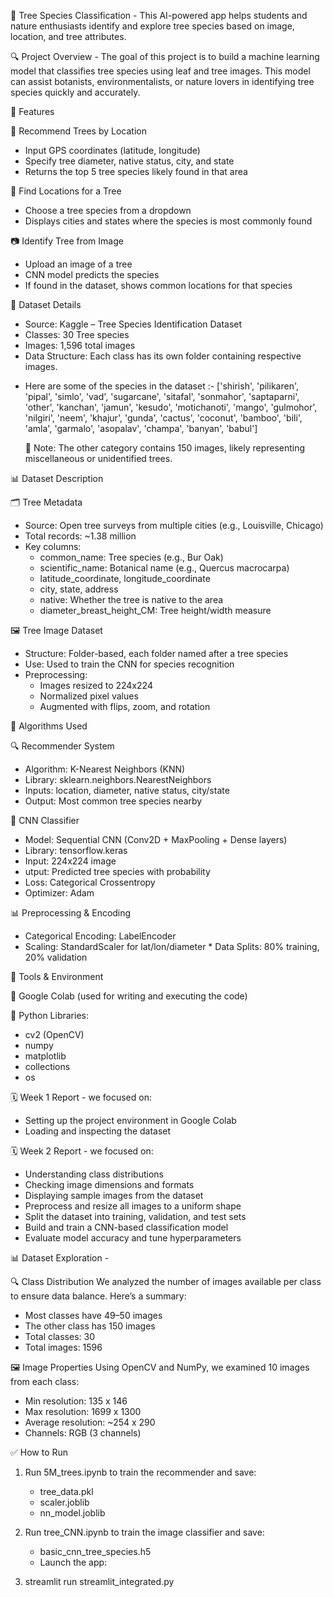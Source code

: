🌳 Tree Species Classification -
This AI-powered app helps students and nature enthusiasts identify and explore tree species based on image, location, and tree attributes.

🔍 Project Overview - 
The goal of this project is to build a machine learning model that classifies tree species using leaf and tree images. This model can assist botanists, environmentalists, or nature lovers in identifying tree species quickly and accurately.

🧠 Features

🌲 Recommend Trees by Location

- Input GPS coordinates (latitude, longitude)
- Specify tree diameter, native status, city, and state
- Returns the top 5 tree species likely found in that area

📍 Find Locations for a Tree

- Choose a tree species from a dropdown
- Displays cities and states where the species is most commonly found

📷 Identify Tree from Image

- Upload an image of a tree
- CNN model predicts the species
- If found in the dataset, shows common locations for that species

📂 Dataset Details

- Source: Kaggle – Tree Species Identification Dataset
- Classes: 30 Tree species
- Images: 1,596 total images
- Data Structure: Each class has its own folder containing respective images.

* Here are some of the species in the dataset :-
  ['shirish', 'pilikaren', 'pipal', 'simlo', 'vad', 'sugarcane', 'sitafal', 'sonmahor', 'saptaparni', 'other', 'kanchan', 'jamun', 'kesudo', 'motichanoti', 'mango', 'gulmohor', 'nilgiri', 'neem', 'khajur', 'gunda', 'cactus', 'coconut', 'bamboo', 'bili', 'amla', 'garmalo', 'asopalav', 'champa', 'banyan', 'babul']

   📌 Note: The other category contains 150 images, likely representing miscellaneous or unidentified trees.

📊 Dataset Description

🗂️ Tree Metadata

- Source: Open tree surveys from multiple cities (e.g., Louisville, Chicago)
- Total records: ~1.38 million
- Key columns:
  - common_name: Tree species (e.g., Bur Oak)
  - scientific_name: Botanical name (e.g., Quercus macrocarpa)
  - latitude_coordinate, longitude_coordinate
  - city, state, address
  - native: Whether the tree is native to the area
  - diameter_breast_height_CM: Tree height/width measure

🖼️ Tree Image Dataset

- Structure: Folder-based, each folder named after a tree species
- Use: Used to train the CNN for species recognition
- Preprocessing:
  - Images resized to 224x224
  - Normalized pixel values
  - Augmented with flips, zoom, and rotation

🧪 Algorithms Used

🔍 Recommender System
-  Algorithm: K-Nearest Neighbors (KNN)
- Library: sklearn.neighbors.NearestNeighbors
-  Inputs: location, diameter, native status, city/state
-  Output: Most common tree species nearby

🧠 CNN Classifier
- Model: Sequential CNN (Conv2D + MaxPooling + Dense layers)
- Library: tensorflow.keras
- Input: 224x224 image
- utput: Predicted tree species with probability
- Loss: Categorical Crossentropy
- Optimizer: Adam

📊 Preprocessing & Encoding
- Categorical Encoding: LabelEncoder
- Scaling: StandardScaler for lat/lon/diameter \* Data Splits: 80% training, 20% validation

🧰 Tools & Environment

📓 Google Colab (used for writing and executing the code)

🐍 Python Libraries: 
* cv2 (OpenCV) 
* numpy 
* matplotlib 
* collections 
* os

🗓️ Week 1 Report -
we focused on:
- Setting up the project environment in Google Colab
- Loading and inspecting the dataset

🗓️ Week 2 Report - 
we focused on:
- Understanding class distributions
- Checking image dimensions and formats
- Displaying sample images from the dataset
- Preprocess and resize all images to a uniform shape
- Split the dataset into training, validation, and test sets
- Build and train a CNN-based classification model
- Evaluate model accuracy and tune hyperparameters

📊 Dataset Exploration -

🔍 Class Distribution
We analyzed the number of images available per class to ensure data balance. Here’s a summary:
- Most classes have 49–50 images
- The other class has 150 images
- Total classes: 30
- Total images: 1596

🖼️ Image Properties
Using OpenCV and NumPy, we examined 10 images from each class:
- Min resolution: 135 x 146
- Max resolution: 1699 x 1300
- Average resolution: ~254 x 290
- Channels: RGB (3 channels)

✅ How to Run
1. Run 5M_trees.ipynb to train the recommender and save:
    * tree_data.pkl
    * scaler.joblib
    * nn_model.joblib

2. Run tree_CNN.ipynb to train the image classifier and save:
    * basic_cnn_tree_species.h5
    * Launch the app:

3. streamlit run streamlit_integrated.py
